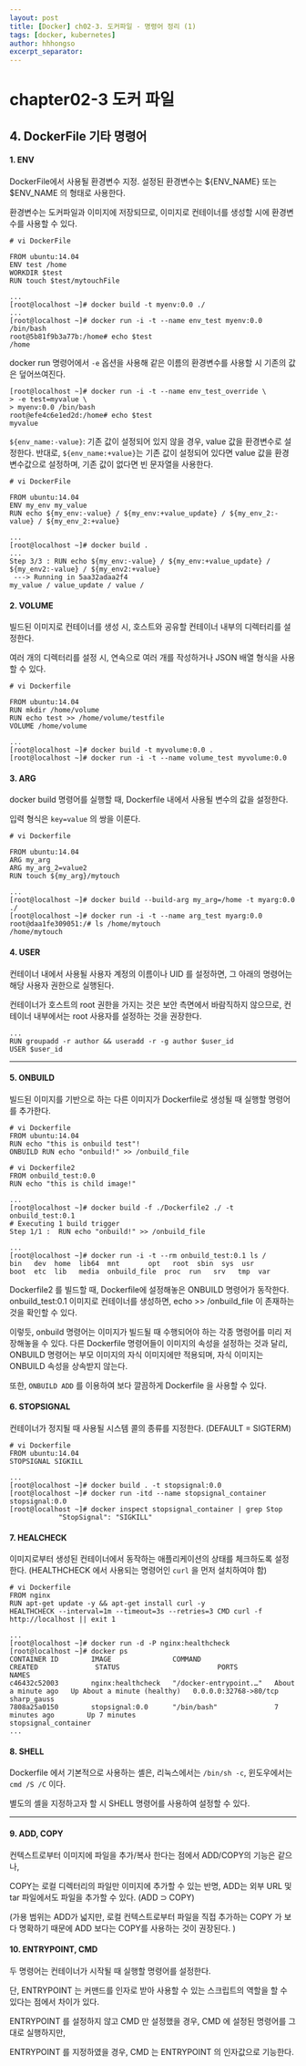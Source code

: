 ```yaml
---
layout: post
title: [Docker] ch02-3. 도커파일 - 명령어 정리 (1)
tags: [docker, kubernetes]
author: hhhongso
excerpt_separator: 
---
```

# chapter02-3 도커 파일

## 4. DockerFile 기타 명령어

#### 1. ENV
DockerFile에서 사용될 환경변수 지정. 설정된 환경변수는 ${ENV_NAME} 또는 $ENV_NAME 의 형태로 사용한다. 

환경변수는 도커파일과 이미지에 저장되므로, 이미지로 컨테이너를 생성할 시에 환경변수를 사용할 수 있다. 
```
# vi DockerFile

FROM ubuntu:14.04
ENV test /home
WORKDIR $test
RUN touch $test/mytouchFile

...
[root@localhost ~]# docker build -t myenv:0.0 ./
...
[root@localhost ~]# docker run -i -t --name env_test myenv:0.0 /bin/bash
root@5b81f9b3a77b:/home# echo $test
/home
```

docker run 명령어에서 `-e` 옵션을 사용해 같은 이름의 환경변수를 사용할 시 기존의 값은 덮어쓰여진다. 

```
[root@localhost ~]# docker run -i -t --name env_test_override \
> -e test=myvalue \
> myenv:0.0 /bin/bash
root@efe4c6e1ed2d:/home# echo $test
myvalue

```

`${env_name:-value}`: 기존 값이 설정되어 있지 않을 경우, value 값을 환경변수로 설정한다. 
반대로, `${env_name:+value}`는 기존 값이 설정되어 있다면 value 값을 환경변수값으로 설정하며, 기존 값이 없다면 빈 문자열을 사용한다.
    
    
```
# vi DockerFile

FROM ubuntu:14.04
ENV my_env my_value
RUN echo ${my_env:-value} / ${my_env:+value_update} / ${my_env_2:-value} / ${my_env_2:+value}

...
[root@localhost ~]# docker build .
...
Step 3/3 : RUN echo ${my_env:-value} / ${my_env:+value_update} / ${my_env2:-value} / ${my_env2:+value}
 ---> Running in 5aa32adaa2f4
my_value / value_update / value /

```

#### 2. VOLUME
빌드된 이미지로 컨테이너를 생성 시, 호스트와 공유할 컨테이너 내부의 디렉터리를 설정한다.

여러 개의 디렉터리를 설정 시, 연속으로 여러 개를 작성하거나 JSON 배열 형식을 사용할 수 있다. 

```
# vi Dockerfile

FROM ubuntu:14.04
RUN mkdir /home/volume
RUN echo test >> /home/volume/testfile
VOLUME /home/volume

...
[root@localhost ~]# docker build -t myvolume:0.0 .
[root@localhost ~]# docker run -i -t --name volume_test myvolume:0.0

```

#### 3. ARG
docker build 명령어를 실행할 때, Dockerfile 내에서 사용될 변수의 값을 설정한다. 

입력 형식은 `key=value` 의 쌍을 이룬다. 

```
# vi Dockerfile

FROM ubuntu:14.04
ARG my_arg
ARG my_arg_2=value2
RUN touch ${my_arg}/mytouch

...
[root@localhost ~]# docker build --build-arg my_arg=/home -t myarg:0.0 ./
[root@localhost ~]# docker run -i -t --name arg_test myarg:0.0
root@daa1fe309051:/# ls /home/mytouch
/home/mytouch

```

#### 4. USER
컨테이너 내에서 사용될 사용자 계정의 이름이나 UID 를 설정하면, 그 아래의 명령어는 해당 사용자 권한으로 실행된다. 

컨테이너가 호스트의 root 권한을 가지는 것은 보안 측면에서 바람직하지 않으므로, 컨테이너 내부에서는 root 사용자를 설정하는 것을 권장한다. 
```
...
RUN groupadd -r author && useradd -r -g author $user_id
USER $user_id
```

<hr>

#### 5. ONBUILD
빌드된 이미지를 기반으로 하는 다른 이미지가 Dockerfile로 생성될 때 실행할 명령어를 추가한다. 

```
# vi Dockerfile
FROM ubuntu:14.04
RUN echo "this is onbuild test"!
ONBUILD RUN echo "onbuild!" >> /onbuild_file

# vi Dockerfile2
FROM onbuild_test:0.0
RUN echo "this is child image!"

...
[root@localhost ~]# docker build -f ./Dockerfile2 ./ -t onbuild_test:0.1
# Executing 1 build trigger
Step 1/1 :  RUN echo "onbuild!" >> /onbuild_file

...
[root@localhost ~]# docker run -i -t --rm onbuild_test:0.1 ls /
bin   dev  home  lib64	mnt	      opt   root  sbin	sys  usr
boot  etc  lib	 media	onbuild_file  proc  run   srv	tmp  var

```

Dockerfile2 를 빌드할 때, Dockerfile에 설정해놓은 ONBUILD 명령어가 동작한다. onbuild_test:0.1 이미지로 컨테이너를 생성하면, echo >> /onbuild_file 이 존재하는 것을 확인할 수 있다. 
 
이렇듯, onbuild 명령어는 이미지가 빌드될 때 수행되어야 하는 각종 명령어를 미리 저장해놓을 수 있다. 다른 Dockerfile 명령어들이 이미지의 속성을 설정하는 것과 달리, ONBUILD 명령어는 부모 이미지의 자식 이미지에만 적용되며, 자식 이미지는 ONBUILD 속성을 상속받지 않는다. 

또한, `ONBUILD ADD` 를 이용하여 보다 깔끔하게 Dockerfile 을 사용할 수 있다. 


#### 6. STOPSIGNAL
컨테이너가 정지될 때 사용될 시스템 콜의 종류를 지정한다. (DEFAULT = SIGTERM)

```
# vi Dockerfile
FROM ubuntu:14.04
STOPSIGNAL SIGKILL

...
[root@localhost ~]# docker build . -t stopsignal:0.0
[root@localhost ~]# docker run -itd --name stopsignal_container stopsignal:0.0
[root@localhost ~]# docker inspect stopsignal_container | grep Stop
            "StopSignal": "SIGKILL"

```

#### 7. HEALCHECK
이미지로부터 생성된 컨테이너에서 동작하는 애플리케이션의 상태를 체크하도록 설정한다. (HEALTHCHECK 에서 사용되는 명령어인 `curl` 을 먼저 설치하여야 함)

```
# vi Dockerfile
FROM nginx
RUN apt-get update -y && apt-get install curl -y
HEALTHCHECK --interval=1m --timeout=3s --retries=3 CMD curl -f http://localhost || exit 1

...
[root@localhost ~]# docker run -d -P nginx:healthcheck
[root@localhost ~]# docker ps
CONTAINER ID        IMAGE               COMMAND                  CREATED              STATUS                        PORTS                   NAMES
c46432c52003        nginx:healthcheck   "/docker-entrypoint.…"   About a minute ago   Up About a minute (healthy)   0.0.0.0:32768->80/tcp   sharp_gauss
7808a25a0150        stopsignal:0.0      "/bin/bash"              7 minutes ago        Up 7 minutes                                          stopsignal_container
...
```

#### 8. SHELL
Dockerfile 에서 기본적으로 사용하는 셸은, 리눅스에서는 `/bin/sh -c`, 윈도우에서는 `cmd /S /C` 이다. 

별도의 셸을 지정하고자 할 시 SHELL 명령어를 사용하여 설정할 수 있다. 


<hr>

#### 9. ADD, COPY
컨텍스트로부터 이미지에 파일을 추가/복사 한다는 점에서 ADD/COPY의 기능은 같으나, 

COPY는 로컬 디렉터리의 파일만 이미지에 추가할 수 있는 반명, ADD는 외부 URL 및 tar 파일에서도 파일을 추가할 수 있다. (ADD ⊃ COPY)

(가용 범위는 ADD가 넓지만, 로컬 컨텍스트로부터 파일을 직접 추가하는 COPY 가 보다 명확하기 때문에 ADD 보다는 COPY를 사용하는 것이 권장된다. )


#### 10. ENTRYPOINT, CMD
두 명령어는 컨테이너가 시작될 때 실행할 명령어를 설정한다.

단, ENTRYPOINT 는 커맨드를 인자로 받아 사용할 수 있는 스크립트의 역할을 할 수 있다는 점에서 차이가 있다. 

ENTRYPOINT 를 설정하지 않고 CMD 만 설정했을 경우, CMD 에 설정된 명령어를 그대로 실행하지만, 

ENTRYPOINT 를 지정하였을 경우, CMD 는 ENTRYPOINT 의 인자값으로 기능한다. 

